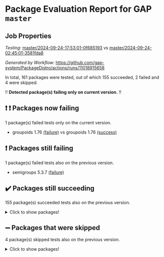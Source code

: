 # Package Evaluation Report for GAP `master`

## Job Properties

*Testing:* [master/2024-09-24-17:53:01-0f685193](https://github.com/gap-system/PackageDistro/blob/data/reports/master/2024-09-24-17:53:01-0f685193) vs [master/2024-09-24-02:45:01-3581fda8](https://github.com/gap-system/PackageDistro/blob/data/reports/master/2024-09-24-02:45:01-3581fda8)

*Generated by Workflow:* https://github.com/gap-system/PackageDistro/actions/runs/11018915658

In total, 161 packages were tested, out of which 155 succeeded, 2 failed and 4 were skipped.

:bangbang: **Detected package(s) failing only on current version.** :bangbang:

## :exclamation: :exclamation: Packages now failing

1 package(s) failed tests only on the current version.
- groupoids 1.76 [(failure)](https://github.com/gap-system/PackageDistro/actions/runs/11018915658/job/30600861253) vs groupoids 1.76 [(success)](https://github.com/gap-system/PackageDistro/actions/runs/11005824251/job/30559403109)

## :exclamation: Packages still failing

1 package(s) failed tests also on the previous version.
- semigroups 5.3.7 [(failure)](https://github.com/gap-system/PackageDistro/actions/runs/11018915658/job/30600884411)

## :heavy_check_mark: Packages still succeeding

155 package(s) succeeded tests also on the previous version.
<details><summary>Click to show packages!</summary>

- 4ti2interface 2023.02-04 [(success)](https://github.com/gap-system/PackageDistro/actions/runs/11018915658/job/30600829870)
- ace 5.6.2 [(success)](https://github.com/gap-system/PackageDistro/actions/runs/11018915658/job/30600830188)
- aclib 1.3.2 [(success)](https://github.com/gap-system/PackageDistro/actions/runs/11018915658/job/30600830507)
- agt 0.3.1 [(success)](https://github.com/gap-system/PackageDistro/actions/runs/11018915658/job/30600830786)
- alnuth 3.2.1 [(success)](https://github.com/gap-system/PackageDistro/actions/runs/11018915658/job/30600831086)
- anupq 3.3.0 [(success)](https://github.com/gap-system/PackageDistro/actions/runs/11018915658/job/30600831406)
- atlasrep 2.1.9 [(success)](https://github.com/gap-system/PackageDistro/actions/runs/11018915658/job/30600831736)
- autodoc 2023.06.19 [(success)](https://github.com/gap-system/PackageDistro/actions/runs/11018915658/job/30600832066)
- automata 1.16 [(success)](https://github.com/gap-system/PackageDistro/actions/runs/11018915658/job/30600832357)
- automgrp 1.3.2 [(success)](https://github.com/gap-system/PackageDistro/actions/runs/11018915658/job/30600836826)
- autpgrp 1.11 [(success)](https://github.com/gap-system/PackageDistro/actions/runs/11018915658/job/30600839532)
- cap 2024.09-23 [(success)](https://github.com/gap-system/PackageDistro/actions/runs/11018915658/job/30600840176)
- caratinterface 2.3.6 [(success)](https://github.com/gap-system/PackageDistro/actions/runs/11018915658/job/30600840667)
- cddinterface 2024.09.02 [(success)](https://github.com/gap-system/PackageDistro/actions/runs/11018915658/job/30600844214)
- circle 1.6.6 [(success)](https://github.com/gap-system/PackageDistro/actions/runs/11018915658/job/30600845198)
- classicpres 1.22 [(success)](https://github.com/gap-system/PackageDistro/actions/runs/11018915658/job/30600845530)
- cohomolo 1.6.11 [(success)](https://github.com/gap-system/PackageDistro/actions/runs/11018915658/job/30600845839)
- congruence 1.2.7 [(success)](https://github.com/gap-system/PackageDistro/actions/runs/11018915658/job/30600846164)
- corefreesub 0.6 [(success)](https://github.com/gap-system/PackageDistro/actions/runs/11018915658/job/30600846531)
- corelg 1.57 [(success)](https://github.com/gap-system/PackageDistro/actions/runs/11018915658/job/30600846906)
- crime 1.6 [(success)](https://github.com/gap-system/PackageDistro/actions/runs/11018915658/job/30600847269)
- crisp 1.4.6 [(success)](https://github.com/gap-system/PackageDistro/actions/runs/11018915658/job/30600847661)
- crypting 0.10.5 [(success)](https://github.com/gap-system/PackageDistro/actions/runs/11018915658/job/30600848078)
- cryst 4.1.27 [(success)](https://github.com/gap-system/PackageDistro/actions/runs/11018915658/job/30600848427)
- crystcat 1.1.10 [(success)](https://github.com/gap-system/PackageDistro/actions/runs/11018915658/job/30600848721)
- ctbllib 1.3.9 [(success)](https://github.com/gap-system/PackageDistro/actions/runs/11018915658/job/30600849049)
- cubefree 1.19 [(success)](https://github.com/gap-system/PackageDistro/actions/runs/11018915658/job/30600849651)
- curlinterface 2.4.0 [(success)](https://github.com/gap-system/PackageDistro/actions/runs/11018915658/job/30600850107)
- cvec 2.8.2 [(success)](https://github.com/gap-system/PackageDistro/actions/runs/11018915658/job/30600850483)
- datastructures 0.3.1 [(success)](https://github.com/gap-system/PackageDistro/actions/runs/11018915658/job/30600850833)
- deepthought 1.0.7 [(success)](https://github.com/gap-system/PackageDistro/actions/runs/11018915658/job/30600851379)
- design 1.8 [(success)](https://github.com/gap-system/PackageDistro/actions/runs/11018915658/job/30600851838)
- difsets 2.3.1 [(success)](https://github.com/gap-system/PackageDistro/actions/runs/11018915658/job/30600852377)
- digraphs 1.9.0 [(success)](https://github.com/gap-system/PackageDistro/actions/runs/11018915658/job/30600852839)
- edim 1.3.8 [(success)](https://github.com/gap-system/PackageDistro/actions/runs/11018915658/job/30600853196)
- example 4.3.4 [(success)](https://github.com/gap-system/PackageDistro/actions/runs/11018915658/job/30600853577)
- examplesforhomalg 2023.10-01 [(success)](https://github.com/gap-system/PackageDistro/actions/runs/11018915658/job/30600854031)
- factint 1.6.3 [(success)](https://github.com/gap-system/PackageDistro/actions/runs/11018915658/job/30600854447)
- ferret 1.0.14 [(success)](https://github.com/gap-system/PackageDistro/actions/runs/11018915658/job/30600854782)
- fga 1.5.0 [(success)](https://github.com/gap-system/PackageDistro/actions/runs/11018915658/job/30600855226)
- fining 1.5.6 [(success)](https://github.com/gap-system/PackageDistro/actions/runs/11018915658/job/30600855635)
- float 1.0.5 [(success)](https://github.com/gap-system/PackageDistro/actions/runs/11018915658/job/30600855945)
- format 1.4.4 [(success)](https://github.com/gap-system/PackageDistro/actions/runs/11018915658/job/30600856215)
- forms 1.2.12 [(success)](https://github.com/gap-system/PackageDistro/actions/runs/11018915658/job/30600856544)
- fplsa 1.2.6 [(success)](https://github.com/gap-system/PackageDistro/actions/runs/11018915658/job/30600856891)
- fr 2.4.13 [(success)](https://github.com/gap-system/PackageDistro/actions/runs/11018915658/job/30600857203)
- francy 2.0.3 [(success)](https://github.com/gap-system/PackageDistro/actions/runs/11018915658/job/30600857499)
- fwtree 1.3 [(success)](https://github.com/gap-system/PackageDistro/actions/runs/11018915658/job/30600857827)
- gapdoc 1.6.7 [(success)](https://github.com/gap-system/PackageDistro/actions/runs/11018915658/job/30600858127)
- gauss 2023.08-01 [(success)](https://github.com/gap-system/PackageDistro/actions/runs/11018915658/job/30600858448)
- gaussforhomalg 2024.08-01 [(success)](https://github.com/gap-system/PackageDistro/actions/runs/11018915658/job/30600858794)
- gbnp 1.1.0 [(success)](https://github.com/gap-system/PackageDistro/actions/runs/11018915658/job/30600859114)
- generalizedmorphismsforcap 2024.09-02 [(success)](https://github.com/gap-system/PackageDistro/actions/runs/11018915658/job/30600859467)
- genss 1.6.9 [(success)](https://github.com/gap-system/PackageDistro/actions/runs/11018915658/job/30600859815)
- gradedmodules 2024.01-01 [(success)](https://github.com/gap-system/PackageDistro/actions/runs/11018915658/job/30600860135)
- gradedringforhomalg 2024.07-01 [(success)](https://github.com/gap-system/PackageDistro/actions/runs/11018915658/job/30600860495)
- grape 4.9.1 [(success)](https://github.com/gap-system/PackageDistro/actions/runs/11018915658/job/30600860949)
- grpconst 2.6.5 [(success)](https://github.com/gap-system/PackageDistro/actions/runs/11018915658/job/30600861564)
- guarana 0.96.3 [(success)](https://github.com/gap-system/PackageDistro/actions/runs/11018915658/job/30600861863)
- guava 3.19 [(success)](https://github.com/gap-system/PackageDistro/actions/runs/11018915658/job/30600862321)
- hap 1.65 [(success)](https://github.com/gap-system/PackageDistro/actions/runs/11018915658/job/30600862870)
- hapcryst 0.1.15 [(success)](https://github.com/gap-system/PackageDistro/actions/runs/11018915658/job/30600863207)
- hecke 1.5.4 [(success)](https://github.com/gap-system/PackageDistro/actions/runs/11018915658/job/30600863509)
- help 4.0 [(success)](https://github.com/gap-system/PackageDistro/actions/runs/11018915658/job/30600863814)
- homalg 2024.01-01 [(success)](https://github.com/gap-system/PackageDistro/actions/runs/11018915658/job/30600864146)
- homalgtocas 2023.11-01 [(success)](https://github.com/gap-system/PackageDistro/actions/runs/11018915658/job/30600864477)
- idrel 2.48 [(success)](https://github.com/gap-system/PackageDistro/actions/runs/11018915658/job/30600865499)
- images 1.3.3 [(success)](https://github.com/gap-system/PackageDistro/actions/runs/11018915658/job/30600865813)
- intpic 0.4.0 [(success)](https://github.com/gap-system/PackageDistro/actions/runs/11018915658/job/30600866164)
- io 4.9.0 [(success)](https://github.com/gap-system/PackageDistro/actions/runs/11018915658/job/30600866468)
- io_forhomalg 2023.02-04 [(success)](https://github.com/gap-system/PackageDistro/actions/runs/11018915658/job/30600866780)
- irredsol 1.4.4 [(success)](https://github.com/gap-system/PackageDistro/actions/runs/11018915658/job/30600867138)
- json 2.2.2 [(success)](https://github.com/gap-system/PackageDistro/actions/runs/11018915658/job/30600867522)
- jupyterkernel 1.5.1 [(success)](https://github.com/gap-system/PackageDistro/actions/runs/11018915658/job/30600867980)
- jupyterviz 1.5.6 [(success)](https://github.com/gap-system/PackageDistro/actions/runs/11018915658/job/30600868280)
- kan 1.37 [(success)](https://github.com/gap-system/PackageDistro/actions/runs/11018915658/job/30600868655)
- kbmag 1.5.11 [(success)](https://github.com/gap-system/PackageDistro/actions/runs/11018915658/job/30600868983)
- laguna 3.9.7 [(success)](https://github.com/gap-system/PackageDistro/actions/runs/11018915658/job/30600869245)
- liealgdb 2.2.1 [(success)](https://github.com/gap-system/PackageDistro/actions/runs/11018915658/job/30600869546)
- liepring 2.9.1 [(success)](https://github.com/gap-system/PackageDistro/actions/runs/11018915658/job/30600869892)
- liering 2.4.2 [(success)](https://github.com/gap-system/PackageDistro/actions/runs/11018915658/job/30600870337)
- linearalgebraforcap 2024.09-04 [(success)](https://github.com/gap-system/PackageDistro/actions/runs/11018915658/job/30600870665)
- lins 0.9 [(success)](https://github.com/gap-system/PackageDistro/actions/runs/11018915658/job/30600870927)
- localizeringforhomalg 2023.10-01 [(success)](https://github.com/gap-system/PackageDistro/actions/runs/11018915658/job/30600871216)
- loops 3.4.4 [(success)](https://github.com/gap-system/PackageDistro/actions/runs/11018915658/job/30600871467)
- lpres 1.1.1 [(success)](https://github.com/gap-system/PackageDistro/actions/runs/11018915658/job/30600871845)
- majoranaalgebras 1.5.2 [(success)](https://github.com/gap-system/PackageDistro/actions/runs/11018915658/job/30600872138)
- mapclass 1.4.6 [(success)](https://github.com/gap-system/PackageDistro/actions/runs/11018915658/job/30600872450)
- matgrp 0.70 [(success)](https://github.com/gap-system/PackageDistro/actions/runs/11018915658/job/30600872722)
- matricesforhomalg 2024.08-05 [(success)](https://github.com/gap-system/PackageDistro/actions/runs/11018915658/job/30600873003)
- modisom 3.0.0 [(success)](https://github.com/gap-system/PackageDistro/actions/runs/11018915658/job/30600873402)
- modulepresentationsforcap 2024.09-02 [(success)](https://github.com/gap-system/PackageDistro/actions/runs/11018915658/job/30600873776)
- modules 2024.01-01 [(success)](https://github.com/gap-system/PackageDistro/actions/runs/11018915658/job/30600874104)
- monoidalcategories 2024.09-05 [(success)](https://github.com/gap-system/PackageDistro/actions/runs/11018915658/job/30600874499)
- nconvex 2022.09-01 [(success)](https://github.com/gap-system/PackageDistro/actions/runs/11018915658/job/30600874917)
- nilmat 1.4.2 [(success)](https://github.com/gap-system/PackageDistro/actions/runs/11018915658/job/30600875245)
- nock 1.5 [(success)](https://github.com/gap-system/PackageDistro/actions/runs/11018915658/job/30600875613)
- normalizinterface 1.3.7 [(success)](https://github.com/gap-system/PackageDistro/actions/runs/11018915658/job/30600875966)
- nq 2.5.11 [(success)](https://github.com/gap-system/PackageDistro/actions/runs/11018915658/job/30600876285)
- numericalsgps 1.4.0 [(success)](https://github.com/gap-system/PackageDistro/actions/runs/11018915658/job/30600876629)
- openmath 11.5.3 [(success)](https://github.com/gap-system/PackageDistro/actions/runs/11018915658/job/30600876936)
- orb 4.9.1 [(success)](https://github.com/gap-system/PackageDistro/actions/runs/11018915658/job/30600877199)
- packagemanager 1.6 [(success)](https://github.com/gap-system/PackageDistro/actions/runs/11018915658/job/30600877610)
- patternclass 2.4.5 [(success)](https://github.com/gap-system/PackageDistro/actions/runs/11018915658/job/30600878007)
- permut 2.0.5 [(success)](https://github.com/gap-system/PackageDistro/actions/runs/11018915658/job/30600878327)
- polenta 1.3.10 [(success)](https://github.com/gap-system/PackageDistro/actions/runs/11018915658/job/30600878628)
- polymaking 0.8.7 [(success)](https://github.com/gap-system/PackageDistro/actions/runs/11018915658/job/30600878889)
- primgrp 3.4.4 [(success)](https://github.com/gap-system/PackageDistro/actions/runs/11018915658/job/30600879178)
- profiling 2.6.0 [(success)](https://github.com/gap-system/PackageDistro/actions/runs/11018915658/job/30600879469)
- qdistrnd 0.9.4 [(success)](https://github.com/gap-system/PackageDistro/actions/runs/11018915658/job/30600879791)
- qpa 1.35 [(success)](https://github.com/gap-system/PackageDistro/actions/runs/11018915658/job/30600880132)
- quagroup 1.8.4 [(success)](https://github.com/gap-system/PackageDistro/actions/runs/11018915658/job/30600880459)
- radiroot 2.9 [(success)](https://github.com/gap-system/PackageDistro/actions/runs/11018915658/job/30600880832)
- rcwa 4.7.1 [(success)](https://github.com/gap-system/PackageDistro/actions/runs/11018915658/job/30600881160)
- rds 1.8 [(success)](https://github.com/gap-system/PackageDistro/actions/runs/11018915658/job/30600881490)
- recog 1.4.2 [(success)](https://github.com/gap-system/PackageDistro/actions/runs/11018915658/job/30600881787)
- repndecomp 1.3.0 [(success)](https://github.com/gap-system/PackageDistro/actions/runs/11018915658/job/30600882101)
- repsn 3.1.2 [(success)](https://github.com/gap-system/PackageDistro/actions/runs/11018915658/job/30600882394)
- resclasses 4.7.3 [(success)](https://github.com/gap-system/PackageDistro/actions/runs/11018915658/job/30600882786)
- ringsforhomalg 2024.06-01 [(success)](https://github.com/gap-system/PackageDistro/actions/runs/11018915658/job/30600883099)
- sco 2023.08-01 [(success)](https://github.com/gap-system/PackageDistro/actions/runs/11018915658/job/30600883416)
- scscp 2.4.3 [(success)](https://github.com/gap-system/PackageDistro/actions/runs/11018915658/job/30600884008)
- sglppow 2.4 [(success)](https://github.com/gap-system/PackageDistro/actions/runs/11018915658/job/30600885471)
- sgpviz 0.999.6 [(success)](https://github.com/gap-system/PackageDistro/actions/runs/11018915658/job/30600885850)
- simpcomp 2.1.14 [(success)](https://github.com/gap-system/PackageDistro/actions/runs/11018915658/job/30600886162)
- singular 2024.06.03 [(success)](https://github.com/gap-system/PackageDistro/actions/runs/11018915658/job/30600886467)
- sl2reps 1.1 [(success)](https://github.com/gap-system/PackageDistro/actions/runs/11018915658/job/30600886797)
- sla 1.6.2 [(success)](https://github.com/gap-system/PackageDistro/actions/runs/11018915658/job/30600887117)
- smallantimagmas 0.2.12 [(success)](https://github.com/gap-system/PackageDistro/actions/runs/11018915658/job/30600887432)
- smallgrp 1.5.4 [(success)](https://github.com/gap-system/PackageDistro/actions/runs/11018915658/job/30600887758)
- smallsemi 0.7.1 [(success)](https://github.com/gap-system/PackageDistro/actions/runs/11018915658/job/30600888139)
- sonata 2.9.6 [(success)](https://github.com/gap-system/PackageDistro/actions/runs/11018915658/job/30600888446)
- sophus 1.27 [(success)](https://github.com/gap-system/PackageDistro/actions/runs/11018915658/job/30600888780)
- sotgrps 1.3 [(success)](https://github.com/gap-system/PackageDistro/actions/runs/11018915658/job/30600889100)
- spinsym 1.5.2 [(success)](https://github.com/gap-system/PackageDistro/actions/runs/11018915658/job/30600889382)
- standardff 1.0 [(success)](https://github.com/gap-system/PackageDistro/actions/runs/11018915658/job/30600889690)
- symbcompcc 1.3.2 [(success)](https://github.com/gap-system/PackageDistro/actions/runs/11018915658/job/30600889948)
- thelma 1.3 [(success)](https://github.com/gap-system/PackageDistro/actions/runs/11018915658/job/30600890263)
- tomlib 1.2.11 [(success)](https://github.com/gap-system/PackageDistro/actions/runs/11018915658/job/30600890618)
- toolsforhomalg 2024.09-01 [(success)](https://github.com/gap-system/PackageDistro/actions/runs/11018915658/job/30600890954)
- toric 1.9.6 [(success)](https://github.com/gap-system/PackageDistro/actions/runs/11018915658/job/30600891270)
- toricvarieties 2022.07.13 [(success)](https://github.com/gap-system/PackageDistro/actions/runs/11018915658/job/30600891643)
- transgrp 3.6.5 [(success)](https://github.com/gap-system/PackageDistro/actions/runs/11018915658/job/30600892035)
- typeset 1.2.2 [(success)](https://github.com/gap-system/PackageDistro/actions/runs/11018915658/job/30600892459)
- ugaly 4.1.3 [(success)](https://github.com/gap-system/PackageDistro/actions/runs/11018915658/job/30600892895)
- unipot 1.6 [(success)](https://github.com/gap-system/PackageDistro/actions/runs/11018915658/job/30600893295)
- unitlib 4.2.0 [(success)](https://github.com/gap-system/PackageDistro/actions/runs/11018915658/job/30600893664)
- utils 0.85 [(success)](https://github.com/gap-system/PackageDistro/actions/runs/11018915658/job/30600894016)
- uuid 0.7 [(success)](https://github.com/gap-system/PackageDistro/actions/runs/11018915658/job/30600894368)
- walrus 0.9991 [(success)](https://github.com/gap-system/PackageDistro/actions/runs/11018915658/job/30600894796)
- wedderga 4.10.5 [(success)](https://github.com/gap-system/PackageDistro/actions/runs/11018915658/job/30600895187)
- xmod 2.92 [(success)](https://github.com/gap-system/PackageDistro/actions/runs/11018915658/job/30600895480)
- xmodalg 1.23 [(success)](https://github.com/gap-system/PackageDistro/actions/runs/11018915658/job/30600895754)
- yangbaxter 0.10.6 [(success)](https://github.com/gap-system/PackageDistro/actions/runs/11018915658/job/30600896051)
- zeromqinterface 0.16 [(success)](https://github.com/gap-system/PackageDistro/actions/runs/11018915658/job/30600896519)
</details>

## :heavy_minus_sign: Packages that were skipped

4 package(s) skipped tests also on the previous version.
<details><summary>Click to show packages!</summary>

- browse 1.8.21 [(skipped)](https://github.com/gap-system/PackageDistro/actions/runs/11018915658/job/30600297276)
- itc 1.5.1 [(skipped)](https://github.com/gap-system/PackageDistro/actions/runs/11018915658/job/30600297276)
- polycyclic 2.16 [(skipped)](https://github.com/gap-system/PackageDistro/actions/runs/11018915658/job/30600297276)
- xgap 4.32 [(skipped)](https://github.com/gap-system/PackageDistro/actions/runs/11018915658/job/30600297276)
</details>

